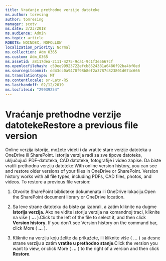 ```yaml
---
title: Vraćanje prethodne verzije datoteke
ms.author: toresing
author: tomresing
manager: scotv
ms.date: 3/23/2018
ms.audience: Admin
ms.topic: article
ROBOTS: NOINDEX, NOFOLLOW
localization_priority: Normal
ms.collection: Adm_O365
ms.custom: Adm_O365
ms.assetid: a8117dea-2111-4275-9ca1-9c1f3e5667cf
ms.openlocfilehash: c59ee99923722efcb8524381a6486f92ba4bf0ed
ms.sourcegitcommit: dd43cc0a9470f98b8ef2a3787c823801d674c666
ms.translationtype: MT
ms.contentlocale: sr-Latn-RS
ms.lasthandoff: 02/12/2019
ms.locfileid: "29939254"
---
```

# <a name="restore-a-previous-file-version"></a><span data-ttu-id="fe20d-102">Vraćanje prethodne verzije datoteke</span><span class="sxs-lookup"><span data-stu-id="fe20d-102">Restore a previous file version</span></span>

<span data-ttu-id="fe20d-p101">Online verzija istorije, možete videti i da vratite stare verzije datoteka u OneDrive ili SharePoint. Istorija verzija radi sa sve tipove datoteka, uključujući PDF-datoteka, CAD datoteke, fotografije i video zapise. Da biste vratili prethodnu verziju datoteke:</span><span class="sxs-lookup"><span data-stu-id="fe20d-p101">With online version history, you can see and restore older versions of your files in OneDrive or SharePoint. Version history works with all file types, including PDFs, CAD files, photos, and videos. To restore a previous file version:</span></span>
  
1. <span data-ttu-id="fe20d-106">Otvorite SharePoint biblioteke dokumenata ili OneDrive lokaciju.</span><span class="sxs-lookup"><span data-stu-id="fe20d-106">Open the SharePoint document library or OneDrive location.</span></span>
    
2. <span data-ttu-id="fe20d-p102">Sa leve strane datoteku da biste ga izabrali, a zatim kliknite na dugme **Istorija verzija**. Ako ne vidite istoriju verzija na komandnoj traci, kliknite na više ( **...** ).</span><span class="sxs-lookup"><span data-stu-id="fe20d-p102">Click to the left of the file to select it, and then click **Version history**. If you don't see Version history on the command bar, click More ( **...** ).</span></span> 
    
3. <span data-ttu-id="fe20d-109">Kliknite na verziju koju želite da prikažete, ili kliknite više ( **...** ) sa desne strane verziju a zatim **vratite u prethodno stanje**.</span><span class="sxs-lookup"><span data-stu-id="fe20d-109">Click the version you want to view, or click More ( **...** ) to the right of a version and then click **Restore**.</span></span>
    

